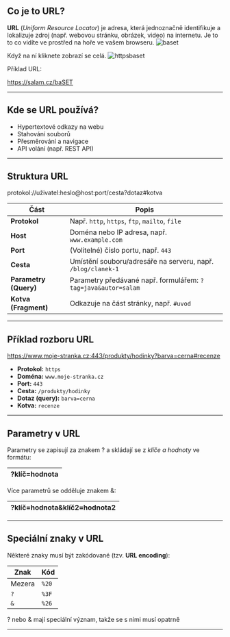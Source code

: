 ## Co je to URL?

**URL** (*Uniform Resource Locator*) je adresa, která jednoznačně identifikuje a lokalizuje zdroj (např. webovou stránku, obrázek, video) na internetu. Je to to co vidíte ve prostřed na hoře ve vašem browseru.
![baset](https://github.com/user-attachments/assets/38550ae7-e819-460a-b66e-511b9b1ef829)

Když na ní kliknete zobrazí se celá.
![httpsbaset](https://github.com/user-attachments/assets/b03212c9-fea7-40b8-9e21-d5b3ebfff3eb)


Příklad URL:

https://salam.cz/baSET

---

## Kde se URL používá?

- Hypertextové odkazy na webu
- Stahování souborů
- Přesměrování a navigace
- API volání (např. REST API)

---

## Struktura URL

protokol://uživatel:heslo@host:port/cesta?dotaz#kotva


| Část        | Popis                                                                 |
|-------------|-----------------------------------------------------------------------|
| **Protokol**| Např. `http`, `https`, `ftp`, `mailto`, `file`             |
| **Host**    | Doména nebo IP adresa, např. `www.example.com`                       |
| **Port**    | (Volitelné) číslo portu, např. `443`                                 |
| **Cesta**   | Umístění souboru/adresáře na serveru, např. `/blog/clanek-1`         |
| **Parametry (Query)** | Parametry předávané např. formulářem: `?tag=java&autor=salam` |
| **Kotva (Fragment)** | Odkazuje na část stránky, např. `#uvod`                     |

---

## Příklad rozboru URL

https://www.moje-stranka.cz:443/produkty/hodinky?barva=cerna#recenze


- **Protokol:** `https`
- **Doména:** `www.moje-stranka.cz`
- **Port:** `443`
- **Cesta:** `/produkty/hodinky`
- **Dotaz (query):** `barva=cerna`
- **Kotva:** `recenze`

---
## Parametry v URL
Parametry se zapisují za znakem ? a skládají se z *klíče a hodnoty* ve formátu:

| ?klíč=hodnota |
|---------------|

Více parametrů se odděluje znakem &:

| ?klíč=hodnota&klíč2=hodnota2 |
|------------------------------|

---
## Speciální znaky v URL

Některé znaky musí být zakódované (tzv. **URL encoding**):

| Znak | Kód  |
|------|------|
| Mezera | `%20` |
| `?`   | `%3F` |
| `&`   | `%26` |

? nebo & mají speciální význam, takže se s nimi musí opatrně

---


